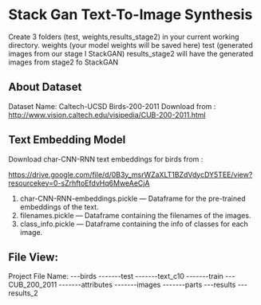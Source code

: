# Stack Gan Text-To-Image Synthesis
Create 3 folders (test, weights,results_stage2) in your current working directory.
weights (your model weights will be saved here) test (generated images from our stage I StackGAN)
results_stage2 will have the generated images from stage2 fo StackGAN

## About Dataset
Dataset Name: Caltech-UCSD Birds-200-2011
Download from : http://www.vision.caltech.edu/visipedia/CUB-200-2011.html

## Text Embedding Model
Download char-CNN-RNN text embeddings for birds from :

https://drive.google.com/file/d/0B3y_msrWZaXLT1BZdVdycDY5TEE/view?resourcekey=0-sZrhftoEfdvHq6MweAeCjA

1. char-CNN-RNN-embeddings.pickle — Dataframe for the pre-trained embeddings of the text.
2. filenames.pickle — Dataframe containing the filenames of the images.
3. class_info.pickle — Dataframe containing the info of classes for each image.

## File View:
Project File Name:
---birds
-------test
-------text_c10
-------train
---CUB_200_2011
-------attributes
-------images
-------parts
---results
---results_2
